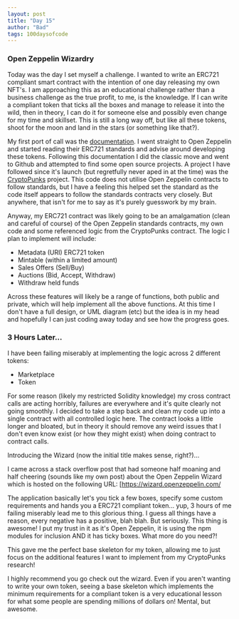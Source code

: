 ```yaml
---
layout: post
title: "Day 15"
author: "Bad"
tags: 100daysofcode
---
```


### Open Zeppelin Wizardry

Today was the day I set myself a challenge. I wanted to write an ERC721 compliant smart contract with the intention of one day releasing my own NFT's. I am approaching this as an educational challenge rather than a business challenge as the true profit, to me, is the knowledge. If I can write a compliant token that ticks all the boxes and manage to release it into the wild, then in theory, I can do it for someone else and possibly even change for my time and skillset. This is still a long way off, but like all these tokens, shoot for the moon and land in the stars (or something like that?).

My first port of call was the [documentation](https://docs.openzeppelin.com/contracts/4.x/erc721). I went straight to Open Zeppelin and started reading their ERC721 standards and advise around developing these tokens. Following this documentation I did the classic move and went to Github and attempted to find some open source projects. A project I have followed since it's launch (but regretfully never aped in at the time) was the [CryptoPunks](https://github.com/larvalabs/cryptopunks) project. This code does not utilise Open Zeppelin contracts to follow standards, but I have a feeling this helped set the standard as the code itself appears to follow the standards contracts very closely. But anywhere, that isn't for me to say as it's purely guesswork by my brain.

Anyway, my ERC721 contract was likely going to be an amalgamation (clean and careful of course) of the Open Zeppelin standards contracts, my own code and some referenced logic from the CryptoPunks contract. The logic I plan to implement will include:

- Metadata (URI) ERC721 token
- Mintable (within a limited amount)
- Sales Offers (Sell/Buy)
- Auctions (Bid, Accept, Withdraw)
- Withdraw held funds

Across these features will likely be a range of functions, both public and private, which will help implement all the above functions. At this time I don't have a full design, or UML diagram (etc) but the idea is in my head and hopefully I can just coding away today and see how the progress goes.

### 3 Hours Later...

I have been failing miserably at implementing the logic across 2 different tokens: 

- Marketplace
- Token

For some reason (likely my restricted Solidity knowledge) my cross contract calls are acting horribly, failures are everywhere and it's quite clearly not going smoothly. I decided to take a step back and clean my code up into a single contract with all controlled logic here. The contract looks a little longer and bloated, but in theory it should remove any weird issues that I don't even know exist (or how they might exist) when doing contract to contract calls.

Introducing the Wizard (now the initial title makes sense, right?)...

I came across a stack overflow post that had someone half moaning and half cheering (sounds like my own post) about the Open Zeppelin Wizard which is hosted on the following URL: [https://wizard.openzeppelin.com/

The application basically let's you tick a few boxes, specify some custom requirements and hands you a ERC721 compliant token... yup, 3 hours of me failing miserably lead me to this glorious thing. I guess all things have a reason, every negative has a positive, blah blah. But seriously. This thing is awesome! I put my trust in it as it's Open Zeppelin, it is using the npm modules for inclusion AND it has ticky boxes. What more do you need?!

This gave me the perfect base skeleton for my token, allowing me to just focus on the additional features I want to implement from my CryptoPunks research!

I highly recommend you go check out the wizard. Even if you aren't wanting to write your own token, seeing a base skeleton which implements the minimum requirements for a compliant token is a very educational lesson for what some people are spending millions of dollars on! Mental, but awesome.